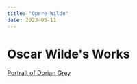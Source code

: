 ```yaml
---
title: "Opere Wilde"
date: 2023-05-11
---
```

# Oscar Wilde's Works
[Portrait of Dorian Grey](/notes/Portrait_of_Dorian_Grey)  
